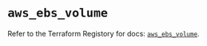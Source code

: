 # `aws_ebs_volume`

Refer to the Terraform Registory for docs: [`aws_ebs_volume`](https://registry.terraform.io/providers/hashicorp/aws/5.9.0/docs/resources/ebs_volume).
